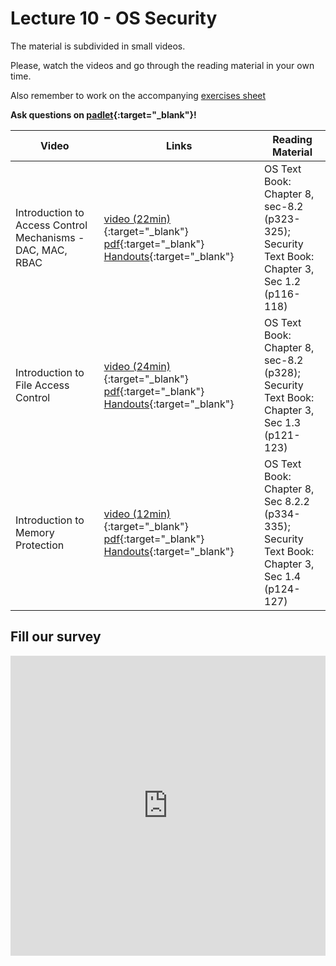 # Lecture 10 - OS Security

The material is subdivided in small videos.

Please, watch the videos and go through the reading material in your own time.

Also remember to work on the accompanying [exercises sheet](../exercises/EXERCISES10.html)

**Ask questions on [padlet](https://uob.padlet.org/sanjayrawat/f514yhhz6l6dt4l6){:target="_blank"}!**

| Video                   | Links                     |        Reading Material                                                                                                                                                                                      |
|-------------------------|---------------------------|----------------------------------------------------------------------------------------------------------------------------------------------------------------------------------------------|
| Introduction to Access Control Mechanisms -DAC, MAC, RBAC | [video (22min)](https://web.microsoftstream.com/video/d9554946-9a41-47e4-8f8b-ab02e9c7ad89){:target="_blank"}  [pdf](../slides/W10/W10-L1-Intro-OS-Sec.pdf){:target="_blank"}  [Handouts](../slides/W10/W10-L1-Intro-OS-Sec-handouts.pdf){:target="_blank"}  | OS Text Book: Chapter 8, sec-8.2 (p323-325); <br>Security Text Book: Chapter 3, Sec 1.2 (p116-118) |
| Introduction to File Access Control | [video (24min)](https://web.microsoftstream.com/video/ad076b64-77e3-4b07-94fb-9ca6acaf7da5){:target="_blank"}  [pdf](../slides/W10/W10-L2-Intro-OS-Sec.pdf){:target="_blank"}  [Handouts](../slides/W10/W10-L2-Intro-OS-Sec-handouts.pdf){:target="_blank"}  | OS Text Book: Chapter 8, sec-8.2 (p328); <br>Security Text Book: Chapter 3, Sec 1.3 (p121-123) |
| Introduction to Memory Protection | [video (12min)](https://web.microsoftstream.com/video/8e054040-4fe9-44e2-81d9-2f7806645957){:target="_blank"}  [pdf](../slides/W10/W10-L3-Intro-OS-Sec.pdf){:target="_blank"}  [Handouts](../slides/W10/W10-L3-Intro-OS-Sec-handouts.pdf){:target="_blank"}  | OS Text Book: Chapter 8, Sec 8.2.2 (p334-335); <br>Security Text Book: Chapter 3, Sec 1.4 (p124-127) |

## Fill our survey

<iframe width="640px" height= "480px" src= "https://forms.office.com/Pages/ResponsePage.aspx?id=MH_ksn3NTkql2rGM8aQVG5N9pWWUNd5Khd6GR62JgsZUMVc1WlRQMjhOMUNEWlA5WDNaUEVTNTNPVi4u&embed=true" frameborder= "0" marginwidth= "0" marginheight= "0" style= "border: none; max-width:100%; max-height:100vh" allowfullscreen webkitallowfullscreen mozallowfullscreen msallowfullscreen> </iframe>
